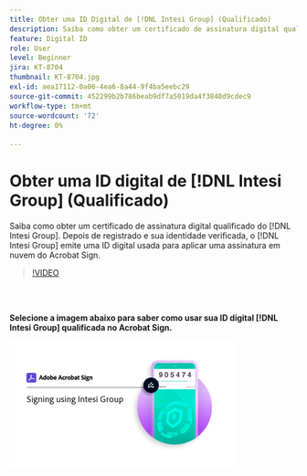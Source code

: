 ```yaml
---
title: Obter uma ID Digital de [!DNL Intesi Group] (Qualificado)
description: Saiba como obter um certificado de assinatura digital qualificado do  [!DNL Intesi Group]
feature: Digital ID
role: User
level: Beginner
jira: KT-8704
thumbnail: KT-8704.jpg
exl-id: aea17112-0a06-4ea6-8a44-9f4ba5eebc29
source-git-commit: 452299b2b786beab9df7a5019da4f3840d9cdec9
workflow-type: tm+mt
source-wordcount: '72'
ht-degree: 0%

---
```


# Obter uma ID digital de [!DNL Intesi Group] (Qualificado)

Saiba como obter um certificado de assinatura digital qualificado do [!DNL Intesi Group]. Depois de registrado e sua identidade verificada, o [!DNL Intesi Group] emite uma ID digital usada para aplicar uma assinatura em nuvem do Acrobat Sign.

>[!VIDEO](https://video.tv.adobe.com/v/337064?quality=12&learn=on&hidetitle=true)

<br> 

**Selecione a imagem abaixo para saber como usar sua ID digital [!DNL Intesi Group] qualificada no Acrobat Sign.**

[![imagem](assets/IntesiSign_400.png)](intesi-sign.md)

